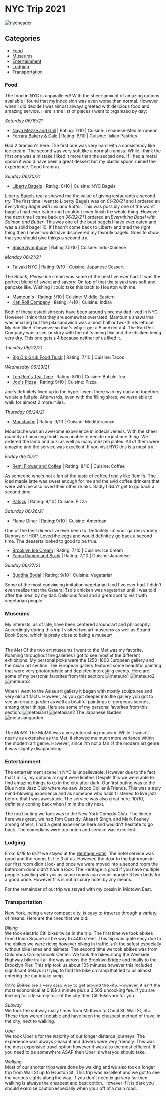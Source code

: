 # NYC Trip 2021
![nycheader](../../images/nycheader.jpg)
## Categories
- [Food](#Food)
- [Museums](#Museums)
- [Entertainment](#Entertainment)
- [Lodging](#Lodging)
- [Transportation](#Transportation)
### Food
The food in NYC is unparalleled! With the sheer amount of amazing options available I found that my indecision was even worse than normal. However when I did decide I was almost always greeted with delicious food and amazing service. Here is the list of places I went to organized by day:

*Saturday 06/19/21*
- [Naya Mezze and Grill](https://www.nayarestaurants.com/) | Rating: 7/10 | Cuisine: Lebanese-Mediterranean
- [Ferrara Bakery & Cafe](http://www.ferraranyc.com/) | Rating: 6/10 | Cuisine: Italian Pastries

Had 2 tiramisu's here. The first one was very hard with a consistency like ice cream. The second was very soft like a normal tiramisu. While I think the first one was a mistake I liked it more than the second one. If I had a metal spoon it would have been a great dessert but my plastic spoon ruined the experience. Good tiramisu.

*Sunday 06/20/21*
- [Liberty Bagels](https://libertybagelsny.com/midtown/) | Rating: 8/10 | Cuisine: NYC Bagels

Liberty Bagels really showed me the value of giving restaurants a second try. The first time I went to Liberty Bagels was on *06/20/21* and I ordered an *Everything Bagel with Lox and Butter*. This was possibly one of the worst bagels I had ever eaten and I couldn't even finish the whole thing. However the next time I came back on *06/22/21* I ordered an *Everything Bagel with Salmon and Butter*. This was one of the best bagels I have ever eaten and was a solid bagel 10. If I hadn't come back to Liberty and tried the right thing then I never would have discovered my favorite bagels. Goes to show that you should give things a second try.
- [Spice Symphony](https://www.spicesymphony.com/50th-street/) | Rating 7.5/10 | Cuisine: Indo-Chinese

*Monday 06/21/21*
- [Taiyaki NYC](https://taiyakinyc.com/) | Rating: 9/10 | Cuisine: Japanese Dessert

The *Beach, Please* ice cream was some of the best I've ever had. It was the perfect blend of sweet and savory. On top of that the taiyaki was soft and pancake like. Wishing I could take this back to Houston with me.
- [Mamoun's](https://mamouns.com/) | Rating: 5/10 | Cuisine: Middle-Eastern
- [Kati Roll Company](https://www.thekatirollcompany.com/) | Rating: 4/10 | Cuisine: Indian

Both of these establishments have been around since my dad lived in NYC. However I think that they are somewhat overrated. Mamoun's shawarma was amazing but the pita sandwich was almost half or two-thirds lettuce. My dad liked it however so that's why it got a 5 and not a 4. The Kati Roll Company was a similar story with the roti's being thin and the chicken being very dry. This one gets a 4 because neither of us liked it.

*Tuesday 06/22/21*
- [Big D's Grub Food Truck](https://bigdsgrub.com/) | Rating: 7/10 | Cuisine: Tacos

*Wednesday 06/23/21*
- [Ten Ren's Tea Time](https://www.tenren.com/index.html) | Rating: 8/10 | Cuisine: Bubble Tea
- [Joe's Pizza](http://www.joespizzanyc.com/) | Rating: 9/10 | Cuisine: Pizza

Joe's definitely lived up to the hype. I went there with my dad and together we ate a full pie. Afterwards, even with the filling slices, we were able to walk for almost 2 more miles. 

*Thursday 06/24/21*
- [Moustache](https://www.moustachepitza.com/) | Rating: 9/10 | Cuisine: Meditteranean

Moustache was an awesome experience in indecisiveness. With the sheer quantity of amazing food I was unable to decide on just one thing. We ordered the lamb and ouzi as well as many mezzeh plates. All of them were amazing and the service was excellent. If you visit NYC this is a must try.

*Friday 06/25/21*
- [Remi Flower and Coffee](https://www.reminyc.com/) | Rating: 8/10 | Cuisine: Coffee

As someone who's not a fan of the taste of coffee I really like Remi's. The iced maple latte was sweet enough for me and the avid coffee drinkers that were with me also loved their other drinks. Sadly I didn't get to go back a second time.
- [Patsys](https://www.patsys.com/) | Rating: 9/10 | Cuisine: Pizza

*Saturday 06/26/21*
- [Flame Diner](https://www.theflamediner.com/Welcome.tpl) | Rating: 9/10 | Cuisine: American

One of the best diners I've ever been to. Definitely not your garden variety Dennys or IHOP. Loved the eggs and would definitely go back a second time. The desserts looked to good to be true.
- [Brooklyn Ice Cream](https://www.brooklynicecreamfactory.com/) | Rating: 7/10 | Cuisine: Ice Cream
- [Yama Ramen and Sushi](http://yamaramen.com/) | Rating: 7/10 | Cuisine: Japanese

*Sunday 06/27/21*
- [Buddha Bodai](https://www.buddha-bodai.com/) | Rating: 9/10 | Cuisine: Vegetarian

Some of the most convincing imitation vegetarian food I've ever had. I didn't even realize that the General Tso's chicken was vegetarian until I was told after the meal by my dad. Delicious food and a great spot to visit with vegetarian people.
### Museums
My interests, as of late, have been centered around art and philosophy. Accordingly during this trip I visited two art museums as well as Strand Book Store, which is pretty close to being a museum.

<br>*The Met*
Of the two art museums I went to the Met was my favorite. Roaming throughout the galleries I got to see most of the different exhibitions. My personal picks were the 1250-1800 European gallery and the Asian art section. The European gallery featured some beautiful painting that were very photorealistic and depicted interesting events. Here are some of my personal favorites from this section:
![meteuro1](../../images/meteuro/meteuro1.jpg)
![meteuro2](../../images/meteuro/meteuro2.jpg)
![meteuro3](../../images/meteuro/meteuro3.jpg)

When I went to the Asian art gallery it began with mostly sculptures and very old artifacts. However, as you got deeper into the gallery you got to see an ornate garden as well as beatiful paintings of gorgeous scenes, among other things. Here are some of my personal favorites from this section:
![metasian1](../../images/metasian/metasian1.jpg)
![metasian2](../../images/metasian/metasian2.jpg)
The Japanese Garden: 
![metasiangarden](../../images/metasian/metasiangarden.jpg)

<br> *The MoMA*
The MoMA was a very interesting museum. While it wasn't nearly as extensive as the Met, it showed me much more variance within the modern art genre. However, since I'm not a fan of the modern art genre it was slightly disappointing.

### Entertainment
The entertainment scene in NYC is unbelievable. However due to the fact that I'm 15, my options at night were limited. Despite this we were able to find amazing things to do in the city after dark. Our first outing was to the Blue Note Jazz Club where we saw Jacob Collier & Friends. This was a truly mind-blowing experience and as someone who hadn't listened to live jazz before that I was awestruck. The service was also great here. 10/10, definitely coming back when I'm in the city next. 

The next outing we took was to the New York Comedy Club. The lineup here was great, we had Tom Cassidy, Akaash Singh, and Mark Feeney among others. I had a great experience here and wouldn't hesitate to go back. The comedians were top notch and service was excellent. 
### Lodging
From *6/19 to 6/21* we stayed at the [Heritage Hotel](https://www.heritagehotelnyc.com/). The hotel service was good and the rooms fit the 3 of us. However, the door to the bathroom in our first room didn't lock and once we were moved into a second room the bathroom door didn't have a lock. The Heritage is good if you have multiple people traveling with you as some rooms can accommodate 3 twin beds for a good price. However this is not a luxury hotel by any means. 

For the remainder of our trip we stayed with my cousin in Midtown East.
### Transportation
New York, being a very compact city, is easy to traverse through a variety of means. Here are the ones that we did:

*Biking* <br>
We took electric Citi bikes twice in the trip. The first time we took ebikes from Union Square all the way to 44th street. This trip was quite easy due to the ebikes we were riding however biking in traffic isn't the safest especially without bike lanes and helmets. The second time we took ebikes was from Columbus Circle/Lincoln Center. We took the bikes along the Westside Highway bike trail all the way across the Brooklyn Bridge and finally to the Brooklyn Pier. This trip took us about 105 minutes however this included significant delays in trying to find the bike on ramp that led to us almost entering the car intake ramp. 

Citi's Ebikes are a very easy way to get around the city. However, it isn't the most economical at 0.18$ a minute plus a 3.50$ undocking fee. If you are looking for a leisurely tour of the city then Citi Bikes are for you.

*Subway* <br>
We took the subway many times from Midtown to Canal St, Wall St, etc. These trips weren't notable and have been the cheapest method of travel in the city, next to walking.

*Uber* <br>
We took Uber's for the majority of our longer distance journeys. The experience was always pleasant and drivers were very friendly. This was the most expensive travel option however it was also the most efficient. If you need to be somewhere ASAP then Uber is what you should take.

*Walking* <br>
Most of our shorter trips were done by walking and we also took a longer trip from Wall St up to Houston St. This trip was excellent and we got to see the various sights along the way. If you don't need to go very far then walking is always the cheapest and best option. However if it is dark you should exercise caution especially when your off of a main road. 